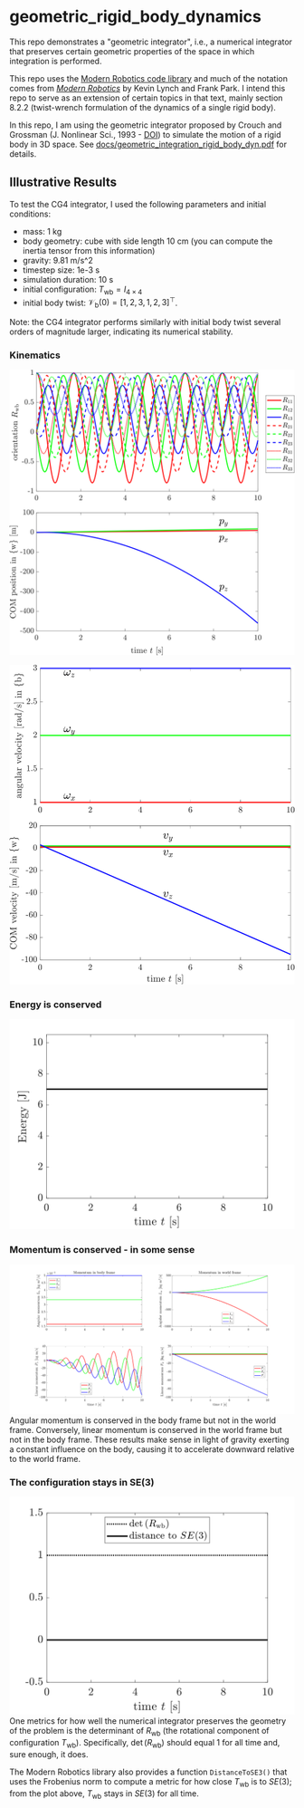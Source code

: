 # geometric_rigid_body_dynamics

This repo demonstrates a "geometric integrator", i.e., a numerical integrator that preserves certain geometric properties of the space in which integration is performed.

This repo uses the [Modern Robotics code library](https://github.com/NxRLab/ModernRobotics) and much of the notation comes from [_Modern Robotics_](https://hades.mech.northwestern.edu/index.php/Modern_Robotics) by Kevin Lynch and Frank Park.
I intend this repo to serve as an extension of certain topics in that text, mainly section 8.2.2 (twist-wrench formulation of the dynamics of a single rigid body).

In this repo, I am using the geometric integrator proposed by Crouch and Grossman (J. Nonlinear Sci., 1993 - [DOI](https://doi.org/10.1007/BF02429858)) to simulate the motion of a rigid body in 3D space. See [docs/geometric_integration_rigid_body_dyn.pdf](docs/geometric_integration_rigid_body_dyn.pdf) for details.

## Illustrative Results
To test the CG4 integrator, I used the following parameters and initial conditions:
* mass: 1 kg
* body geometry: cube with side length 10 cm (you can compute the inertia tensor from this information)
* gravity: 9.81 m/s^2
* timestep size: 1e-3 s
* simulation duration: 10 s
* initial configuration: $T_\mathrm{wb} = I_{4\times4}$
* initial body twist: $\mathcal{V}_\mathrm{b}(0) = [1,2,3,1,2,3]^{\top}$.

Note: the CG4 integrator performs similarly with initial body twist several orders of magnitude larger, indicating its numerical stability.

### Kinematics
![configuration](docs/graphics/svg/configuration.svg)

![velocity](docs/graphics/svg/velocity.svg)

###  Energy is conserved
![energy is conserved](docs/graphics/svg/energy.svg)

### Momentum is conserved - in some sense
![momentum is conserved](docs/graphics/svg/momenta.svg)
Angular momentum is conserved in the body frame but not in the world frame.
Conversely, linear momentum is conserved in the world frame but not in the body frame.
These results make sense in light of gravity exerting a constant influence on the body, causing it to accelerate downward relative to the world frame.

### The configuration stays in SE(3)
![Twb stays in SE3](docs/graphics/svg/SE3metrics.svg)
One metrics for how well the numerical integrator preserves the geometry of the problem is the determinant of $R_\mathrm{wb}$ (the rotational component of configuration $T_\mathrm{wb}$). Specifically, $\det\left(R_\mathrm{wb}\right)$ should equal $1$ for all time and, sure enough, it does.

The Modern Robotics library also provides a function `DistanceToSE3()` that uses the Frobenius norm to compute a metric for how close $T_\mathrm{wb}$ is to $SE(3)$; from the plot above, $T_\mathrm{wb}$ stays in $SE(3)$ for all time.